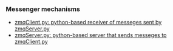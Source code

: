 ### Messenger mechanisms

+ [zmqClient.py: python-based receiver of messeges sent by zmqServer.py](zmqClient.py)
+ [zmqServer.py: python-based server that sends messeges tp zmqClient.py](zmqServer.py)
